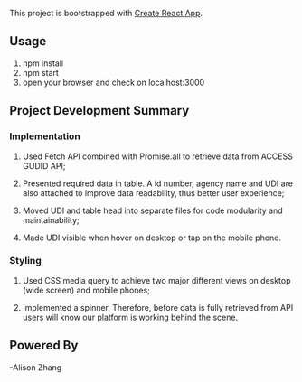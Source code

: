 This project is bootstrapped with [Create React App](https://github.com/facebookincubator/create-react-app).

## Usage
 1. npm install
 2. npm start
 3. open your browser and check on localhost:3000

## Project Development Summary

### Implementation
1. Used Fetch API combined with Promise.all to retrieve data from ACCESS GUDID API;

2. Presented required data in table. A id number, agency name and UDI are also attached to improve data readability, thus better user experience;

3. Moved UDI and table head into separate files for code modularity and maintainability;

4. Made UDI visible when hover on desktop or tap on the mobile phone.

### Styling
1. Used CSS media query to achieve two major different views on desktop (wide screen) and mobile phones;

2. Implemented a spinner. Therefore, before data is fully retrieved from API users will know our platform is working behind the scene.

## Powered By
 -Alison Zhang

